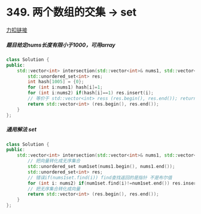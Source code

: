 # 349. 两个数组的交集 -> set

[力扣链接](https://leetcode.cn/problems/intersection-of-two-arrays/description/)


##### 题目给定nums长度有限小于1000，可用array
```cpp
class Solution {
public:
    std::vector<int> intersection(std::vector<int>& nums1, std::vector<int>& nums2) {
        std::unordered_set<int> res;
        int hash[1005] = {0};
        for (int i:nums1) hash[i]=1;
        for (int i:nums2) if(hash[i]==1) res.insert(i);
        // 等价于 std::vector<int> ress (res.begin(), res.end()); return ress;
        return std::vector<int> (res.begin(), res.end());
    }
};
```

##### 通用解法 set
```cpp
class Solution {
public:
    std::vector<int> intersection(std::vector<int>& nums1, std::vector<int>& nums2) {
        // 把向量转化成无序集合
        std::unordered_set num1set(nums1.begin(), nums1.end());
        std::unordered_set<int> res;
        // 错误if(nums1set.find(i)) find查找返回的是指针 不是布尔值
        for (int i: nums2) if(num1set.find(i)!=num1set.end()) res.insert(i);
        // 把无序集合转化成向量
        return std::vector<int> (res.begin(), res.end());
    }
};
```